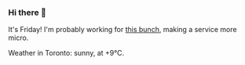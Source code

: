 ### Hi there :wave:

It's Friday! I'm probably working for [this bunch](https://github.com/kohofinancial), making a service more micro.

Weather in Toronto: sunny, at +9°C.

